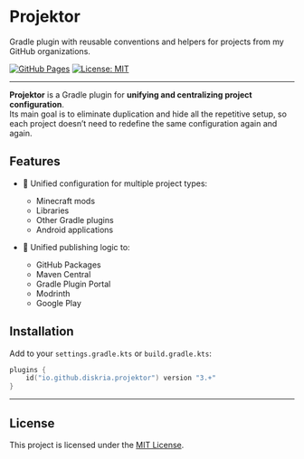 # Projektor

Gradle plugin with reusable conventions and helpers for projects from my GitHub organizations.

[![GitHub Pages](https://img.shields.io/github/v/tag/diskria/projektor.svg?sort=semver&label=GitHub+Pages&style=for-the-badge)](https://diskria.github.io/projektor) [![License: MIT](https://img.shields.io/static/v1?message=MIT&color=yellow&label=License&style=for-the-badge)](https://spdx.org/licenses/MIT)

---

**Projektor** is a Gradle plugin for **unifying and centralizing project configuration**.  
Its main goal is to eliminate duplication and hide all the repetitive setup, so each project doesn’t need to redefine
the same configuration again and again.

## Features

- 🔧 Unified configuration for multiple project types:
    - Minecraft mods
    - Libraries
    - Other Gradle plugins
    - Android applications

- 🚀 Unified publishing logic to:
    - GitHub Packages
    - Maven Central
    - Gradle Plugin Portal
    - Modrinth
    - Google Play

## Installation

Add to your `settings.gradle.kts` or `build.gradle.kts`:

```kotlin
plugins {
    id("io.github.diskria.projektor") version "3.+"
}
```

---

## License

This project is licensed under the [MIT License](https://spdx.org/licenses/MIT).
